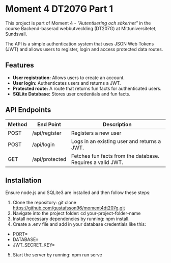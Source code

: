 # Moment 4 DT207G Part 1

This project is part of Moment 4 -  *"Autentisering och säkerhet"* in the course Backend-baserad webbutveckling (DT207G) at Mittuniversitetet, Sundsvall. 

The API is a simple authentication system that uses JSON Web Tokens (JWT) and allows users to register, login and access protected data routes. 

## Features
* **User registration:** Allows users to create an account.
* **User login:** Authenticates users and returns a JWT.
* **Protected route:** A route that returns fun facts for authenticated users.
* **SQLite Database:** Stores user credentials and fun facts.

## API Endpoints

| Method     | End Point      | Description         |
|------------|----------------|---------------------|
| POST       | /api/register  | Registers a new user|
| POST       | /api/login     | Logs in an existing user and returns a JWT.|
| GET        | /api/protected | Fetches fun facts from the database. Requires a valid JWT.|

## Installation

Ensure node.js and SQLite3 are installed and then follow these steps:

1. Clone the repository: git clone https://github.com/gustafsson96/moment4dt207g.git
2. Navigate into the project folder: cd your-project-folder-name
3. Install necessary dependencies by running: npm install.
4. Create a .env file and add in your database credentials like this:
* PORT=
* DATABASE=
* JWT_SECRET_KEY=
5. Start the server by running: npm run serve





